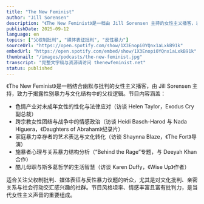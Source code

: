 ```yaml
---
title: "The New Feminist"
author: "Jill Sorensen"
description: "《The New Feminist》是一档由 Jill Sorensen 主持的女性主义播客，以“常识女性主义”为核心理念，结合幽默与批判性分析探讨性别不平等、流行文化与社会结构。节目内容涵盖色情产业批判、家庭暴力、跨宗教女性团结、媒体性别暴力与酷儿母职等议题，强调情感真实与行动主义。Spotify 评分为 5.0（12 条评论），在北美女性主义播客圈中具有鲜明立场。"
publishDate: 2025-09-12
language: en
topics: ["父权制批判", "媒体表征批判", "反性暴力"]
sourceUrl: "https://open.spotify.com/show/1X3Enopi0YQnx1aLxkB91k"
embedUrl: "https://open.spotify.com/embed/show/1X3Enopi0YQnx1aLxkB91k"
thumbnail: "/images/podcasts/the-new-feminist.jpg"
transcript: "完整文字稿与资源请访问 thenewfeminist.net"
status: published
---
```


《The New Feminist》是一档结合幽默与批判的女性主义播客，由 Jill Sorensen 主持，致力于揭露性别暴力与文化结构中的父权逻辑。节目内容涵盖：

- 色情产业对未成年女性的性化与法律应对（访谈 Helen Taylor，Exodus Cry 副总裁）
- 跨宗教女性团结与战争中的情感政治（访谈 Heidi Basch-Harod 与 Nada Higuera，《Daughters of Abraham》纪录片）
- 家庭暴力幸存者的艺术表达与文化转化（访谈 Shaynna Blaze，《The Fort》导演）
- 施暴者心理与关系暴力结构分析（“Behind the Rage”专题，与 Deeyah Khan 合作）
- 酷儿母职与斯多葛哲学的生活智慧（访谈 Karen Duffy，《Wise Up》作者）

适合关注父权制批判、媒体表征与反性暴力议题的听众，尤其是对文化批判、亲密关系与社会行动交汇感兴趣的社群。节目风格坦率、情感丰富且富有批判力，是当代女性主义声音的重要组成。
